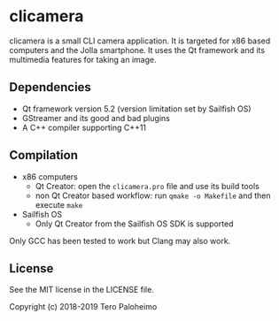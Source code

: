 # clicamera

clicamera is a small CLI camera application. It is targeted for x86 based
computers and the Jolla smartphone. It uses the Qt framework and its multimedia
features for taking an image.

## Dependencies

* Qt framework version 5.2 (version limitation set by Sailfish OS)
* GStreamer and its good and bad plugins
* A C++ compiler supporting C++11

## Compilation

* x86 computers
  * Qt Creator: open the `clicamera.pro` file and use its build tools
  * non Qt Creator based workflow: run `qmake -o Makefile` and then execute `make`
* Sailfish OS
  * Only Qt Creator from the Sailfish OS SDK is supported

Only GCC has been tested to work but Clang may also work.

## License
See the MIT license in the LICENSE file.

Copyright (c) 2018-2019 Tero Paloheimo
